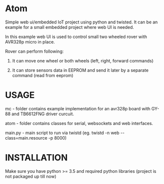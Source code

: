 # Atom
Simple web ui/embedded IoT project using python and twisted.
It can be an example for a small embedded project where web UI is needed.

In this example web UI is used to control small two wheeled rover with AVR328p micro in place.

Rover can perform following:

1) It can move one wheel or both wheels (left, right, forward commands)

2) It can store sensors data in EEPROM and send it later by a separate command (read from eeprom)


# USAGE
mc - folder contains example implementation for an avr328p board with GY-88 and TB6612FNG driver curcuit.

atom - folder contains classes for serial, websockets and web interfaces.

main.py - main script to run via twistd (eg. twistd -n web --class=main.resource -p 8000)

# INSTALLATION
Make sure you have python >= 3.5 and required python libraries (project is not packaged up till now)
